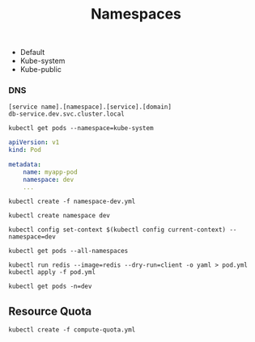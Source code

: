 <h1 align="center">
    Namespaces
</h1>

<br />

- Default
- Kube-system
- Kube-public

### DNS

```shell
[service name].[namespace].[service].[domain]
db-service.dev.svc.cluster.local
```

```shell
kubectl get pods --namespace=kube-system
```

```yaml
apiVersion: v1
kind: Pod

metadata:
    name: myapp-pod
    namespace: dev
    ...
```

```shell
kubectl create -f namespace-dev.yml
```

```shell
kubectl create namespace dev
```

```shell
kubectl config set-context $(kubectl config current-context) --namespace=dev
```

```shell
kubectl get pods --all-namespaces
```

```shell
kubectl run redis --image=redis --dry-run=client -o yaml > pod.yml
kubectl apply -f pod.yml
```

```shell
kubectl get pods -n=dev
```

## Resource Quota

```shell
kubectl create -f compute-quota.yml
```
